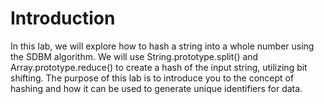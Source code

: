 # Introduction

In this lab, we will explore how to hash a string into a whole number using the SDBM algorithm. We will use String.prototype.split() and Array.prototype.reduce() to create a hash of the input string, utilizing bit shifting. The purpose of this lab is to introduce you to the concept of hashing and how it can be used to generate unique identifiers for data.

